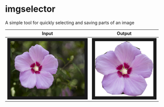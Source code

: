 # imgselector
A simple tool for quickly selecting and saving parts of an image

| Input        | Output           | 
| ------------- |:-------------:| 
| <img src="https://github.com/zoogzog/imgselector/blob/master/test/flower.jpg" alt="Input image" width="240" height="180" border="10" /> | <img src="https://github.com/zoogzog/imgselector/blob/master/test/output-1.jpg" alt="Output image" width="189" height="180" border="10"/> | 

